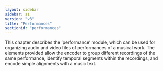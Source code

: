 ```yaml
---
layout: sidebar
sidebar: s1
version: "v3"
title: "Performances"
sectionid: "performances"
---
```


This chapter describes the ‘performance’ module, which can be used for organizing audio and video files of performances of a musical work. The elements provided allow the encoder to group different recordings of the same performance, identify temporal segments within the recordings, and encode simple alignments with a music text.
